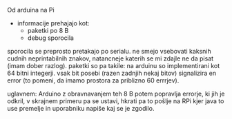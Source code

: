 Od arduina na Pi
- informacije prehajajo kot:
  - paketki po 8 B
  - debug sporocila

sporocila se preprosto pretakajo po serialu. 
ne smejo vsebovati kaksnih cudnih neprintabilnih znakov, 
natancneje katerih se mi zdajle ne da pisat (imam dober razlog).
paketki so pa takile:
na arduinu so implementirani kot 64 bitni integerji. vsak bit posebi 
(razen zadnjih nekaj bitov) signalizira en error (to pomeni, da imamo prostora za priblizno 60 errrjev).

uglavnem: Arduino z obravnavanjem teh 8 B potem popravlja errorje, ki jih je odkril, v skrajnem primeru pa se ustavi, hkrati pa to pošlje na RPi kjer java to use premelje in uporabniku napiše kaj se je zgodilo.
